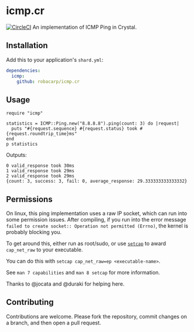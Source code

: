 # icmp.cr

[![CircleCI](https://circleci.com/gh/robacarp/icmp.cr.svg?style=svg&circle-token=d1c8360e5ab8e504142af3724b4103b2b3b8c758)](https://circleci.com/gh/robacarp/icmp.cr) An implementation of ICMP Ping in Crystal.

## Installation

Add this to your application's `shard.yml`:

```yaml
dependencies:
  icmp:
    github: robacarp/icmp.cr
```

## Usage

```crystal
require "icmp"

statistics = ICMP::Ping.new("8.8.8.8").ping(count: 3) do |request|
  puts "#{request.sequence} #{request.status} took #{request.roundtrip_time}ms"
end
p statistics
```

Outputs:
```
0 valid_response took 30ms
1 valid_response took 29ms
2 valid_response took 29ms
{count: 3, success: 3, fail: 0, average_response: 29.333333333333332}
```

## Permissions

On linux, this ping implementation uses a raw IP socket, which can run into some permission issues. After compiling, if you run into the error message `failed to create socket:: Operation not permitted (Errno)`, the kernel is probably blocking you.

To get around this, either run as root/sudo, or use [`setcap`](https://linux.die.net/man/8/setcap) to award `cap_net_raw` to your executable.

You can do this with `setcap cap_net_raw=ep <executable-name>`.

See `man 7 capabilities` and `man 8 setcap` for more information.

Thanks to @jocata and @duraki for helping here.

## Contributing

Contributions are welcome. Please fork the repository, commit changes on a branch, and then open a pull request.
